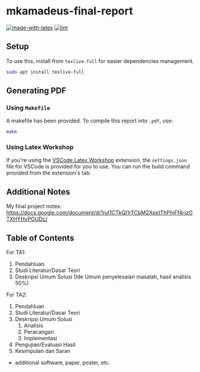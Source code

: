 # mkamadeus-final-report

[![made-with-latex](https://img.shields.io/badge/Made%20with-LaTeX-1f425f.svg)](https://www.latex-project.org/)
[![lint](https://github.com/mkamadeus/final-report/actions/workflows/lint.yml/badge.svg)](https://github.com/mkamadeus/final-report/actions/workflows/lint.yml)

## Setup

To use this, install from `texlive-full` for easier dependencies management.

```sh
sudo apt install texlive-full
```

## Generating PDF

### Using `Makefile`

A makefile has been provided. To compile this report into `.pdf`, use:

```sh
make
```

### Using Latex Workshop

If you're using the [VSCode Latex Workshop](https://github.com/James-Yu/LaTeX-Workshop) extension, the `settings.json` file for VSCode is provided for you to use. You can run the build command provided from the extension's tab.

## Additional Notes

My final project notes:
https://docs.google.com/document/d/1ruI1CTkQI1rTCbM2XpxtThPhjFf4rjzOTXHYHvPGUDc/

## Table of Contents

For TA1:
1. Pendahluan
2. Studi Literatur/Dasar Teori
3. Deskripsi Umum Solusi (Ide Umum penyelesaian masalah, hasil analisis 50%)

For TA2:
1. Pendahluan
2. Studi Literatur/Dasar Teori
3. Deskripsi Umum Solusi
    1. Analisis
    2. Peracangan
    3. Implementasi
4. Pengujian/Evaluasi Hasil
5. Kesimpulan dan Saran

+ additional software, paper, poster, etc.